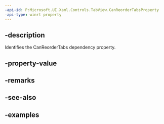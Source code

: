 ```yaml
---
-api-id: P:Microsoft.UI.Xaml.Controls.TabView.CanReorderTabsProperty
-api-type: winrt property
---
```


## -description

Identifies the CanReorderTabs dependency property.

## -property-value

## -remarks

## -see-also

## -examples

